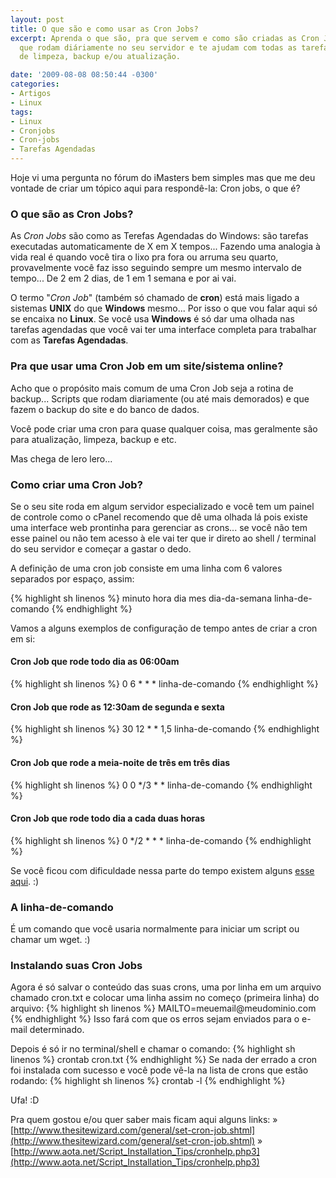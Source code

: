 ```yaml
---
layout: post
title: O que são e como usar as Cron Jobs?
excerpt: Aprenda o que são, pra que servem e como são criadas as Cron Jobs, tarefas
  que rodam diáriamente no seu servidor e te ajudam com todas as tarefas automáticas
  de limpeza, backup e/ou atualização.

date: '2009-08-08 08:50:44 -0300'
categories:
- Artigos
- Linux
tags:
- Linux
- Cronjobs
- Cron-jobs
- Tarefas Agendadas
---
```

Hoje vi uma pergunta no fórum do iMasters bem simples mas que me deu vontade de criar um tópico aqui para respondê-la: <span class="removed_link" title="http://forum.imasters.uol.com.br/index.php?/topic/357214-cron-jobs-o-que-e/">Cron jobs, o que é?</span>

<h3>O que são as Cron Jobs?</h3>
As <em>Cron Jobs</em> são como as Terefas Agendadas do Windows: são tarefas executadas automaticamente de X em X tempos... Fazendo uma analogia à vida real é quando você tira o lixo pra fora ou arruma seu quarto, provavelmente você faz isso seguindo sempre um mesmo intervalo de tempo... De 2 em 2 dias, de 1 em 1 semana e por ai vai.

O termo "<em>Cron Job</em>" (também só chamado de <strong>cron</strong>) está mais ligado a sistemas <strong>UNIX</strong> do que <strong>Windows</strong> mesmo... Por isso o que vou falar aqui só se encaixa no <strong>Linux</strong>. Se você usa <strong>Windows</strong> é só dar uma olhada nas tarefas agendadas que você vai ter uma interface completa para trabalhar com as <strong>Tarefas Agendadas</strong>.

<h3>Pra que usar uma Cron Job em um site/sistema online?</h3>
Acho que o propósito mais comum de uma Cron Job seja a rotina de backup... Scripts que rodam diariamente (ou até mais demorados) e que fazem o backup do site e do banco de dados.

Você pode criar uma cron para quase qualquer coisa, mas geralmente são para atualização, limpeza, backup e etc.

Mas chega de lero lero...

<h3>Como criar uma Cron Job?</h3>
Se o seu site roda em algum servidor especializado e você tem um painel de controle como o cPanel recomendo que dê uma olhada lá pois existe uma interface web prontinha para gerenciar as crons... se você não tem esse painel ou não tem acesso à ele vai ter que ir direto ao shell / terminal do seu servidor e começar a gastar o dedo.

A definição de uma cron job consiste em uma linha com 6 valores separados por espaço, assim:


{% highlight sh linenos %}
minuto hora dia mes dia-da-semana linha-de-comando
{% endhighlight %}

Vamos a alguns exemplos de configuração de tempo antes de criar a cron em si:

<h4>Cron Job que rode todo dia as 06:00am</h4>

{% highlight sh linenos %}
0 6 * * * linha-de-comando
{% endhighlight %}

<h4>Cron Job que rode as 12:30am de segunda e sexta</h4>

{% highlight sh linenos %}
30 12 * * 1,5 linha-de-comando
{% endhighlight %}

<h4>Cron Job que rode a meia-noite de três em três dias</h4>

{% highlight sh linenos %}
0 0 */3 * * linha-de-comando
{% endhighlight %}

<h4>Cron Job que rode todo dia a cada duas horas</h4>

{% highlight sh linenos %}
0 */2 * * * linha-de-comando
{% endhighlight %}

Se você ficou com dificuldade nessa parte do tempo existem alguns [esse aqui](http://www.generateit.net/cron-job/). :)



<h3>A linha-de-comando</h3>
É um comando que você usaria normalmente para iniciar um script ou chamar um wget. :)

<h3>Instalando suas Cron Jobs</h3>
Agora é só salvar o conteúdo das suas crons, uma por linha em um arquivo chamado cron.txt e colocar uma linha assim no começo (primeira linha) do arquivo:
{% highlight sh linenos %}
MAILTO=meuemail@meudominio.com
{% endhighlight %}
Isso fará com que os erros sejam enviados para o e-mail determinado.

Depois é só ir no terminal/shell e chamar o comando:
{% highlight sh linenos %}
crontab cron.txt
{% endhighlight %}
Se nada der errado a cron foi instalada com sucesso e você pode vê-la na lista de crons que estão rodando:
{% highlight sh linenos %}
crontab -l
{% endhighlight %}

Ufa! :D

Pra quem gostou e/ou quer saber mais ficam aqui alguns links:
» [http://www.thesitewizard.com/general/set-cron-job.shtml](http://www.thesitewizard.com/general/set-cron-job.shtml)
» [http://www.aota.net/Script_Installation_Tips/cronhelp.php3](http://www.aota.net/Script_Installation_Tips/cronhelp.php3)

